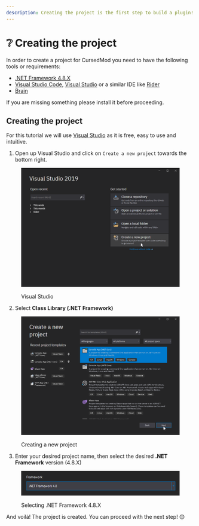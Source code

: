 ```yaml
---
description: Creating the project is the first step to build a plugin!
---
```


# ❔ Creating the project

In order to create a project for CursedMod you need to have the following tools or requirements:

* [.NET Framework 4.8.X](https://dotnet.microsoft.com/download/dotnet-framework/net48)
* [Visual Studio Code](https://code.visualstudio.com/), [Visual Studio](https://visualstudio.microsoft.com/) or a similar IDE like [Rider](https://www.jetbrains.com/rider/)
* [Brain](https://i.imgur.com/QTPSTEM.gif)

If you are missing something please install it before proceeding.

## Creating the project

For this tutorial we will use [Visual Studio](https://visualstudio.microsoft.com/) as it is free, easy to use and intuitive.

1. Open up Visual Studio and click on `Create a new project` towards the bottom right.

<figure><img src="../../.gitbook/assets/image.png" alt=""><figcaption><p>Visual Studio</p></figcaption></figure>

2. Select **Class Library (.NET Framework)**

<figure><img src="../../.gitbook/assets/image (2).png" alt=""><figcaption><p>Creating a new project</p></figcaption></figure>

3. Enter your desired project name, then select the desired **.NET Framework** version (4.8.X)&#x20;

<figure><img src="../../.gitbook/assets/image (1).png" alt=""><figcaption><p>Selecting .NET Framework 4.8.X</p></figcaption></figure>

And voilà! The project is created. You can proceed with the next step! 😊
